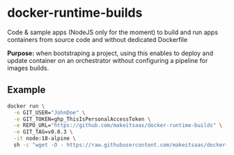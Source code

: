 # docker-runtime-builds

Code & sample apps (NodeJS only for the moment) to build and run apps containers from source code and without dedicated Dockerfile

**Purpose:** when bootstraping a project, using this enables to deploy and update container on an orchestrator without configuring a pipeline for images builds.

## Example

```bash
docker run \
  -e GIT_USER="JohnDoe" \
  -e GIT_TOKEN=ghp_ThisIsPersonalAccessToken \
  -e REPO_URL="https://github.com/makeitsaas/docker-runtime-builds" \
  -e GIT_TAG=v0.0.3 \
  -it node:18-alpine \
  sh -c "wget -O - https://raw.githubusercontent.com/makeitsaas/docker-runtime-builds/main/init-node.sh | sh"
```
